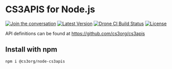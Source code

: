 # CS3APIS for Node.js

[![Join the conversation](https://badges.gitter.im/cs3org/CS3APIS.svg)](https://gitter.im/cs3org/CS3APIS) [![Latest Version](https://img.shields.io/npm/v/@cs3org/node-cs3apis)](https://www.npmjs.com/package/@cs3org/node-cs3apis) [![Drone CI Build Status](https://img.shields.io/drone/build/cs3org/node-cs3apis)](https://cloud.drone.io/cs3org/node-cs3apis) [![License](https://img.shields.io/badge/License-Apache%202.0-blue.svg)](https://opensource.org/licenses/Apache-2.0)

API definitions can be found at https://github.com/cs3org/cs3apis

## Install with npm

```bash
npm i @cs3org/node-cs3apis
```
